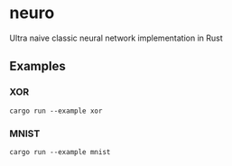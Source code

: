 # neuro
Ultra naive classic neural network implementation in Rust

## Examples

### XOR
    cargo run --example xor

### MNIST
    cargo run --example mnist
